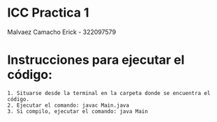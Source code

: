 # ICC Practica 1
Malvaez Camacho Erick - 322097579

# Instrucciones para ejecutar el código:

    1. Situarse desde la terminal en la carpeta donde se encuentra el código.
    2. Ejecutar el comando: javac Main.java
    3. Si compilo, ejecutar el comando: java Main
